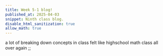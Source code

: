 ```yaml
---
title: Week 5-1 blog!
published_at: 2025-04-03
snippet: Ninth class blog. 
disable_html_sanitization: true
allow_math: true
---
```


a lot of breaking down concepts in class
felt like highschool math class all over again ;;
